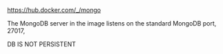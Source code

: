 https://hub.docker.com/_/mongo

The MongoDB server in the image listens on the standard MongoDB port, 27017,

DB IS NOT PERSISTENT
